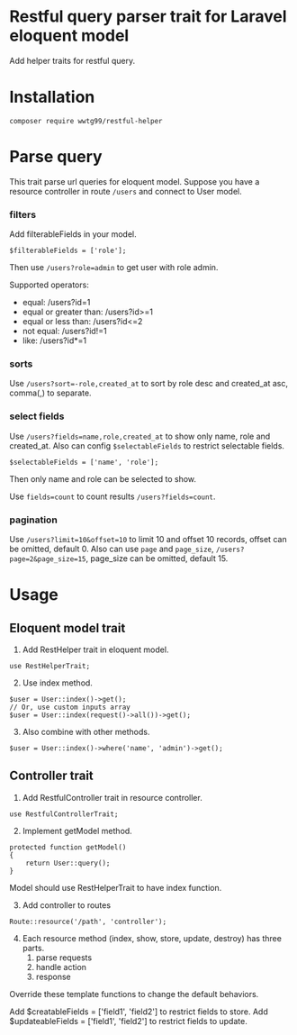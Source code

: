 Restful query parser trait for Laravel eloquent model
=====================================================

Add helper traits for restful query.

# Installation
```
composer require wwtg99/restful-helper
```

# Parse query
This trait parse url queries for eloquent model. 
Suppose you have a resource controller in route `/users` and connect to User model.

### filters
Add filterableFields in your model.
```
$filterableFields = ['role'];
```
Then use `/users?role=admin` to get user with role admin.

Supported operators:
- equal: /users?id=1
- equal or greater than: /users?id>=1
- equal or less than: /users?id<=2
- not equal: /users?id!=1
- like: /users?id*=1

### sorts
Use `/users?sort=-role,created_at` to sort by role desc and created_at asc, comma(,) to separate.

### select fields
Use `/users?fields=name,role,created_at` to show only name, role and created_at.
Also can config `$selectableFields` to restrict selectable fields.
```
$selectableFields = ['name', 'role'];
```
Then only name and role can be selected to show.

Use `fields=count` to count results `/users?fields=count`.

### pagination
Use `/users?limit=10&offset=10` to limit 10 and offset 10 records, offset can be omitted, default 0.
Also can use `page` and `page_size`, `/users?page=2&page_size=15`, page_size can be omitted, default 15.

# Usage
## Eloquent model trait

1. Add RestHelper trait in eloquent model.
```
use RestHelperTrait;
```

2. Use index method.
```
$user = User::index()->get();
// Or, use custom inputs array
$user = User::index(request()->all())->get();
```

3. Also combine with other methods.
```
$user = User::index()->where('name', 'admin')->get();
```

## Controller trait

1. Add RestfulController trait in resource controller.
```
use RestfulControllerTrait;
```

2. Implement getModel method.
```
protected function getModel()
{
    return User::query();
}
```

Model should use RestHelperTrait to have index function.

3. Add controller to routes
```
Route::resource('/path', 'controller');
```

4. Each resource method (index, show, store, update, destroy) has three parts.
    1. parse requests
    2. handle action
    3. response

Override these template functions to change the default behaviors.

Add $creatableFields = ['field1', 'field2'] to restrict fields to store.
Add $updateableFields = ['field1', 'field2'] to restrict fields to update.
